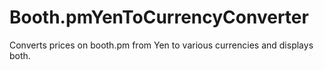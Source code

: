 # Booth.pmYenToCurrencyConverter
 Converts prices on booth.pm from Yen to various currencies and displays both.
